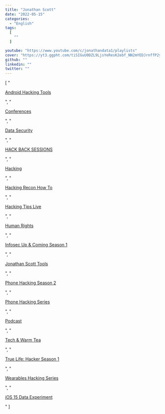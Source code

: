 ```yaml
---
title: "Jonathan Scott"
date: "2022-05-15"
categories:
  - "English"
tags:
  [
    ""
  ]

youtube: "https://www.youtube.com/c/jonathandata1/playlists"
cover: "https://yt3.ggpht.com/tiSIGuU0DZL9LjsYeResK2ebf_NN2mYEDJrnffP2yQJzBDPA7MlOkyRmhhIBqgOsUo82qzIqBc0=s176-c-k-c0x00ffffff-no-rj"
github: ""
linkedin: ""
twitter: ""
---
```



[ "<p><a href='https://www.youtube.com/watch?v=g-q5OKyi1zQ&list=PL3YReVUmIs-663601zz3V8OUW3WIIj6RQ'>Android Hacking Tools</a></p>", "<p><a href='https://www.youtube.com/watch?v=EnM_Cwq7HjY&list=PL3YReVUmIs-5gTILrTYfR3eTOTezkVhHW'>Conferences</a></p>", "<p><a href='https://www.youtube.com/watch?v=Pm_dgc7C8As&list=PL3YReVUmIs-4htSqrTvuMAUpU2n3rlGIE'>Data Security</a></p>", "<p><a href='https://www.youtube.com/watch?v=FF0OWvw_BXI&list=PL3YReVUmIs-6eFno9Hsj-hOvH-AcusYOL'>HACK BACK SESSIONS</a></p>", "<p><a href='https://www.youtube.com/watch?v=NNH6m625sb8&list=PL3YReVUmIs-4LOt90eQB--ysY5MCMGNIT'>Hacking</a></p>", "<p><a href='https://www.youtube.com/watch?v=0LBXH3lUcVo&list=PL3YReVUmIs-6gbxqlstjsE7W0pTTtkUz2'>Hacking Recon How To</a></p>", "<p><a href='https://www.youtube.com/watch?v=mp99cmzSWcw&list=PL3YReVUmIs-7mbfOfeD89cyrmTJ0C-WRc'>Hacking Tips Live</a></p>", "<p><a href='https://www.youtube.com/watch?v=iREDAnmnjp4&list=PL3YReVUmIs-5qijGlbxy5AczW40MQssYI'>Human Rights</a></p>", "<p><a href='https://www.youtube.com/watch?v=h_E1ihWsnzM&list=PL3YReVUmIs-4UkX9BTlq8Cmkdb6ICPBhd'>Infosec Up &amp; Coming Season 1</a></p>", "<p><a href='https://www.youtube.com/watch?v=Qa4Zp1u0m_I&list=PL3YReVUmIs-4mOna4N0ypbFQiLJ6PKDGn'>Jonathan Scott Tools</a></p>", "<p><a href='https://www.youtube.com/watch?v=chqajgZfglI&list=PL3YReVUmIs-66i-nYhdI-ZGkpCfASve5f'>Phone Hacking Season 2</a></p>", "<p><a href='https://www.youtube.com/watch?v=HcjiuBbjTHQ&list=PL3YReVUmIs-7eecuAy398wBcQ6_wKqnYw'>Phone Hacking Series</a></p>", "<p><a href='https://www.youtube.com/watch?v=_Ex8XAnKI40&list=PL3YReVUmIs-67QsQzqRovQVjveu4M7qzO'>Podcast</a></p>", "<p><a href='https://www.youtube.com/watch?v=_EUNrTC29_I&list=PL3YReVUmIs-5_V1I9hy-bFpeFUAgNMCS-'>Tech &amp; Warm Tea</a></p>", "<p><a href='https://www.youtube.com/watch?v=tYvJlG6qSQE&list=PL3YReVUmIs-4AgFkLMC4mIdiXINerQxFb'>True Life: Hacker Season 1</a></p>", "<p><a href='https://www.youtube.com/watch?v=-OPpw_rGXgE&list=PL3YReVUmIs-5DsRAnOGRGNFuKnJzDMe2O'>Wearables Hacking Series</a></p>", "<p><a href='https://www.youtube.com/watch?v=Xm2jqwgb9Ig&list=PL3YReVUmIs-61TJ0i0VewckD5X_ObSGDe'>iOS 15 Data Experiment</a></p>" ]
